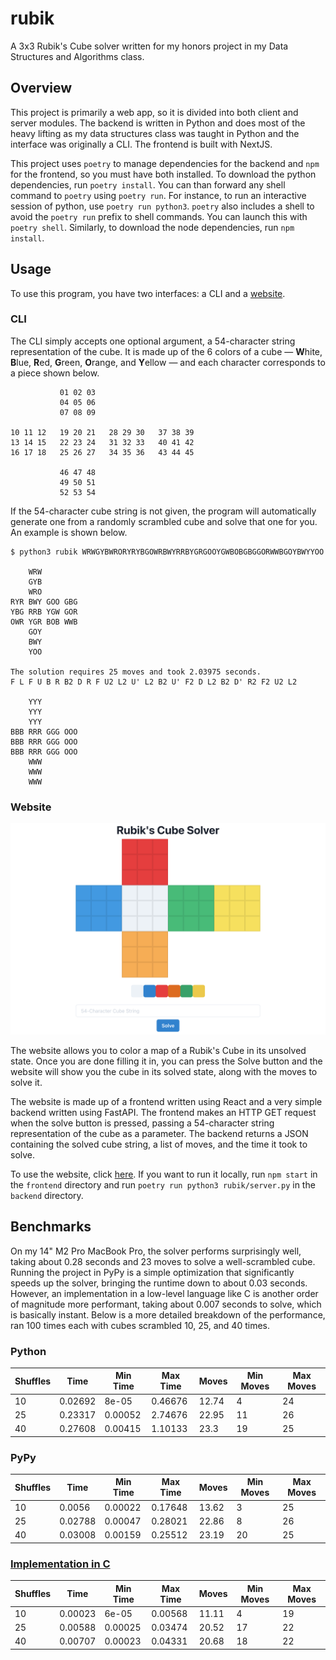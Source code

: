 # rubik

A 3x3 Rubik's Cube solver written for my honors project in my Data Structures and Algorithms 
class.

## Overview

This project is primarily a web app, so it is divided into both client and server modules. 
The backend is written in Python and does most of the heavy lifting as my data structures 
class was taught in Python and the interface was originally a CLI. The frontend is built with
NextJS.

This project uses `poetry` to manage dependencies for the backend and `npm` for the frontend, so 
you must have both installed. To download the python dependencies, run `poetry install`. 
You can than forward any shell command to `poetry` using `poetry run`. For instance, to run an 
interactive session of python, use `poetry run python3`. `poetry` also includes a shell to avoid 
the `poetry run` prefix to shell commands. You can launch this with `poetry shell`. Similarly, to
download the node dependencies, run `npm install`.

## Usage

To use this program, you have two interfaces: a CLI and a [website](https://rubik.arvind.me).

### CLI

The CLI simply accepts one optional argument, a 54-character string representation of the cube. 
It is made up of the 6 colors of a cube — **W**hite, **B**lue, **R**ed, **G**reen, **O**range, and 
**Y**ellow — and each character corresponds to a piece shown below.

<!-- TODO: Improve ASCII art of cube -->

```
           01 02 03
           04 05 06
           07 08 09

10 11 12   19 20 21   28 29 30   37 38 39
13 14 15   22 23 24   31 32 33   40 41 42
16 17 18   25 26 27   34 35 36   43 44 45

           46 47 48
           49 50 51
           52 53 54
```

If the 54-character cube string is not given, the program will automatically generate one from 
a randomly scrambled cube and solve that one for you. An example is shown below.

```
$ python3 rubik WRWGYBWRORYRYBGOWRBWYRRBYGRGOOYGWBOBGBGGORWWBGOYBWYYOO

    WRW
    GYB
    WRO
RYR BWY GOO GBG
YBG RRB YGW GOR
OWR YGR BOB WWB
    GOY
    BWY
    YOO

The solution requires 25 moves and took 2.03975 seconds.
F L F U B R B2 D R F U2 L2 U' L2 B2 U' F2 D L2 B2 D' R2 F2 U2 L2

    YYY
    YYY
    YYY
BBB RRR GGG OOO
BBB RRR GGG OOO
BBB RRR GGG OOO
    WWW
    WWW
    WWW
```

### Website

![Screenshot of the website](website.png)

The website allows you to color a map of a Rubik's Cube in its unsolved state. Once you are done 
filling it in, you can press the Solve button and the website will show you the cube in its solved 
state, along with the moves to solve it.

The website is made up of a frontend written using React and a very simple backend written using 
FastAPI. The frontend makes an HTTP GET request when the solve button is pressed, passing a 
54-character string representation of the cube as a parameter. The backend returns a JSON 
containing the solved cube string, a list of moves, and the time it took to solve.

To use the website, click [here](https://rubik.arvind.me). If you want to run it locally, 
run `npm start` in the `frontend` directory and run `poetry run python3 rubik/server.py` in the 
`backend` directory.

## Benchmarks

On my 14" M2 Pro MacBook Pro, the solver performs surprisingly well, taking about 0.28 seconds and
23 moves to solve a well-scrambled cube. Running the project in PyPy is a simple optimization 
that significantly speeds up the solver, bringing the runtime down to about 0.03 seconds. However, 
an implementation in a low-level language like C is another order of magnitude more performant, 
taking about 0.007 seconds to solve, which is basically instant. Below is a more detailed breakdown 
of the performance, ran 100 times each with cubes scrambled 10, 25, and 40 times.

### Python

| Shuffles | Time    | Min Time | Max Time | Moves | Min Moves | Max Moves |
| -------- | ------- | -------- | -------- | ----- | --------- | --------- |
| 10       | 0.02692 | 8e-05    | 0.46676  | 12.74 | 4         | 24        |
| 25       | 0.23317 | 0.00052  | 2.74676  | 22.95 | 11        | 26        |
| 40       | 0.27608 | 0.00415  | 1.10133  | 23.3  | 19        | 25        |

### PyPy

| Shuffles | Time    | Min Time | Max Time | Moves | Min Moves | Max Moves |
| -------- | ------- | -------- | -------- | ----- | --------- | --------- |
| 10       | 0.0056  | 0.00022  | 0.17648  | 13.62 | 3         | 25        |
| 25       | 0.02788 | 0.00047  | 0.28021  | 22.86 | 8         | 26        |
| 40       | 0.03008 | 0.00159  | 0.25512  | 23.19 | 20        | 25        |

### [Implementation in C](https://github.com/muodov/kociemba)

| Shuffles | Time    | Min Time | Max Time | Moves | Min Moves | Max Moves |
| -------- | ------- | -------- | -------- | ----- | --------- | --------- |
| 10       | 0.00023 | 6e-05    | 0.00568  | 11.11 | 4         | 19        |
| 25       | 0.00588 | 0.00025  | 0.03474  | 20.52 | 17        | 22        |
| 40       | 0.00707 | 0.00023  | 0.04331  | 20.68 | 18        | 22        |
